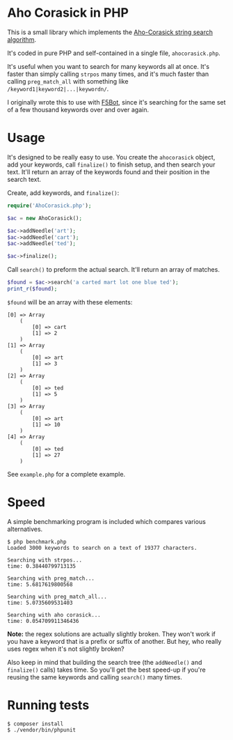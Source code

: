 
# Aho Corasick in PHP

This is a small library which implements the [Aho-Corasick string
search
algorithm](https://en.wikipedia.org/wiki/Aho%E2%80%93Corasick_algorithm).

It's coded in pure PHP and self-contained in a single file, `ahocorasick.php`.

It's useful when you want to search for many keywords all at once. It's faster
than simply calling `strpos` many times, and it's much faster than calling
`preg_match_all` with something like `/keyword1|keyword2|...|keywordn/`.

I originally wrote this to use with [F5Bot](https://f5bot.com), since it's
searching for the same set of a few thousand keywords over and over again.

# Usage

It's designed to be really easy to use. You create the `ahocorasick` object,
add your keywords, call `finalize()` to finish setup, and then search your
text. It'll return an array of the keywords found and their position in the
search text.

Create, add keywords, and `finalize()`:

```php
require('AhoCorasick.php');

$ac = new AhoCorasick();

$ac->addNeedle('art');
$ac->addNeedle('cart');
$ac->addNeedle('ted');

$ac->finalize();

```

Call `search()` to preform the actual search. It'll return an array of matches.

```php
$found = $ac->search('a carted mart lot one blue ted');
print_r($found);
```

`$found` will be an array with these elements:

```
[0] => Array
    (
        [0] => cart
        [1] => 2
    )
[1] => Array
    (
        [0] => art
        [1] => 3
    )
[2] => Array
    (
        [0] => ted
        [1] => 5
    )
[3] => Array
    (
        [0] => art
        [1] => 10
    )
[4] => Array
    (
        [0] => ted
        [1] => 27
    )
```

See `example.php` for a complete example.

# Speed

A simple benchmarking program is included which compares various alternatives.

```
$ php benchmark.php
Loaded 3000 keywords to search on a text of 19377 characters.

Searching with strpos...
time: 0.38440799713135

Searching with preg_match...
time: 5.6817619800568

Searching with preg_match_all...
time: 5.0735609531403

Searching with aho corasick...
time: 0.054709911346436

```

**Note:** the regex solutions are actually slightly broken. They won't work if you
have a keyword that is a prefix or suffix of another. But hey, who really uses
regex when it's not slightly broken?

Also keep in mind that building the search tree (the `addNeedle()` and
`finalize()` calls) takes time. So you'll get the best speed-up if you're
reusing the same keywords and calling `search()` many times.

# Running tests

```$php
$ composer install
$ ./vendor/bin/phpunit
```